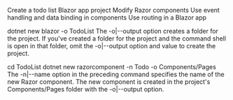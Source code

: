 Create a todo list Blazor app project
Modify Razor components
Use event handling and data binding in components
Use routing in a Blazor app


dotnet new blazor -o TodoList
The -o|--output option creates a folder for the project. If you've created a folder for the project and the command shell is open in that folder, omit the -o|--output option and value to create the project.

cd TodoList
dotnet new razorcomponent -n Todo -o Components/Pages
The -n|--name option in the preceding command specifies the name of the new Razor component. The new component is created in the project's Components/Pages folder with the -o|--output option.


